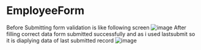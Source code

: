 # EmployeeForm
Before Submitting form validation is like following screen
![image](https://github.com/user-attachments/assets/1e363d41-5dae-4e4c-8821-e8582ffb727d)
After filling correct data form submitted successfully and as i used lastsubmit so it is diaplying data of last submitted record
![image](https://github.com/user-attachments/assets/69e946d1-06d5-4b8d-abcd-f699898878cc)
